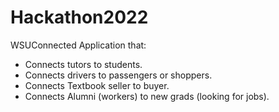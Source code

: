 # Hackathon2022
WSUConnected
  Application that:
   - Connects tutors to students.
   - Connects drivers to passengers or shoppers.
   - Connects Textbook seller to buyer.
   - Connects Alumni (workers) to new grads (looking for jobs).
